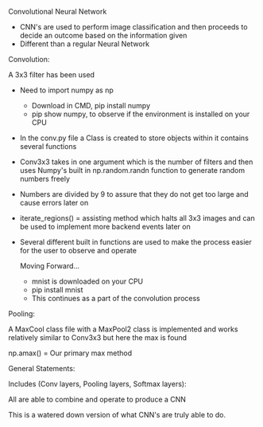 Convolutional Neural Network

- CNN's are used to perform image classification and then proceeds to decide an outcome based on the information given
- Different than a regular Neural Network



Convolution:

A 3x3 filter has been used
   - Need to import numpy as np
       - Download in CMD, pip install numpy
       - pip show numpy, to observe if the environment is installed on your CPU

- In the conv.py file a Class is created to store objects within it contains several functions
- Conv3x3 takes in one argument which is the number of filters and then uses Numpy's built in np.random.randn function
  to generate random numbers freely
- Numbers are divided by 9 to assure that they do not get too large and cause errors later on

- iterate_regions() = assisting method which halts all 3x3 images and can be used to implement more backend events later on
- Several different built in functions are used to make the process easier for the user to observe and operate


  Moving Forward...

  - mnist is downloaded on your CPU
  - pip install mnist
  - This continues as a part of the convolution process
 
Pooling:

A MaxCool class file with a MaxPool2 class is implemented and works relatively similar to Conv3x3 but here the max is found 

np.amax() = Our primary max method 

General Statements:

Includes (Conv layers, Pooling layers, Softmax layers):

All are able to combine and operate to produce a CNN

This is a watered down version of what CNN's are truly able to  do.
